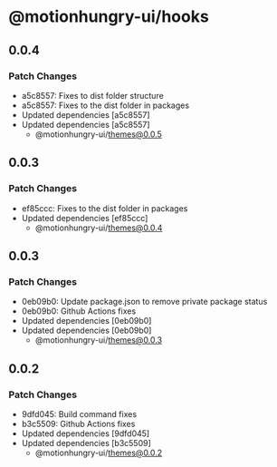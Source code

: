 # @motionhungry-ui/hooks

## 0.0.4

### Patch Changes

- a5c8557: Fixes to dist folder structure
- a5c8557: Fixes to the dist folder in packages
- Updated dependencies [a5c8557]
- Updated dependencies [a5c8557]
  - @motionhungry-ui/themes@0.0.5

## 0.0.3

### Patch Changes

- ef85ccc: Fixes to the dist folder in packages
- Updated dependencies [ef85ccc]
  - @motionhungry-ui/themes@0.0.4

## 0.0.3

### Patch Changes

- 0eb09b0: Update package.json to remove private package status
- 0eb09b0: Github Actions fixes
- Updated dependencies [0eb09b0]
- Updated dependencies [0eb09b0]
  - @motionhungry-ui/themes@0.0.3

## 0.0.2

### Patch Changes

- 9dfd045: Build command fixes
- b3c5509: Github Actions fixes
- Updated dependencies [9dfd045]
- Updated dependencies [b3c5509]
  - @motionhungry-ui/themes@0.0.2
